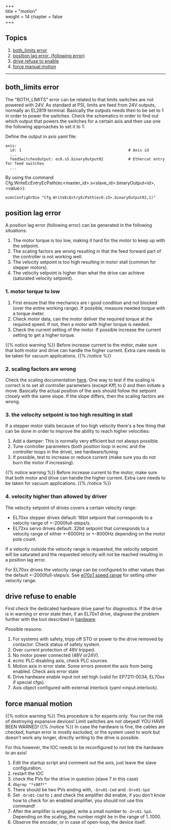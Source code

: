 +++  
title = "motion"   
weight = 14
chapter = false  
+++

## Topics
1. [both_limits error](#both_limits-error)
2. [position lag error, (following error)](#position-lag-error)
4. [drive refuse to enable](#drive-refuse-to-enable)
5. [force manual motion](#force-manual-motion)

---

## both_limits error
The "BOTH_LIMITS" error can be related to that limits switches are not powered with 24V. As standard at PSI, limits are feed from 24V outputs, normally an EL2819 terminal. Basically the outputs needs then to be set to 1 in order to power the switches. Check the schematics in order to find out which output that powers the switches for a certain axis and then use one the following approaches to set it to 1:

Define the output in axis yaml file:
```
axis:
  id: 1                                               # Axis id
  ...
  feedSwitchesOutput: ec0.s5.binaryOutput02           # Ethercat entry for feed switches
  ...
```

By using the command Cfg.WriteEcEntryEcPath(ec\<master\_id\>.s\<slave\_id\>.binaryOutput\<id\>,\<value\>):
```
ecmcConfigOrDie "Cfg.WriteEcEntryEcPath(ec0.s5>.binaryOutput02,1)"
```

## position lag error
A position lag error (following error) can be generated in the following situations:
1. The motor torque is too low, making it hard for the motor to keep up with the setpoint.
2. The scaling factors are wrong resulting in that the feed forward part of the controller is not working well.
3. The velocity setpoint is too high resulting in motor stall (common for stepper motors).
4. The velocity setpoint is higher than what the drive can achieve (saturated velocity setpoint).

### 1. motor torque to low

1. First ensure that the mechanics are i good condition and not blocked (over the entire working range). If possible, measure needed torque with a torque meter.
2. Check motor data, can the motor deliver the required torque at the required speed. If not, then a motor with higher torque is needed.
3. Check the current setting of the motor. If possible increase the current setting to get a higher torque.

{{% notice warning %}}
Before increase current to the motor, make sure that both motor and drive can handle the higher current. Extra care needs to be taken for vacuum applications.
{{% /notice %}}

### 2. scaling factors are wrong
Check the scaling documentation [here](../../motion_cfg/scaling/).
One way to test if the scaling is correct is to set all controller parameters (except Kff) to 0 and then initiate a move. Basically the actual position of the axis should follow the setpoint closely with the same slope. If the slope differs, then the scaling factors are wrong.

### 3. the velocity setpoint is too high resulting in stall
If a stepper motor stalls because of too high velocity there's a few thing that can be done in order to improve the ability to reach higher velocities:
1. Add a damper: This is normally very efficient but not always possible.
2. Tune controller parameters (both position loop in ecmc and the controller loops in the drive), see hardware/tuning
3. If possible, test to increase or reduce current (make sure you do not burn the motor if increasing).

{{% notice warning %}}
Before increase current to the motor, make sure that both motor and drive can handle the higher current. Extra care needs to be taken for vacuum applications.
{{% /notice %}}

### 4. velocity higher than allowed by driver
The velocity setpoint of drives covers a certain velocity range:
* EL70xx stepper drives default: 16bit setpoint that corresponds to a velocity range of +-2000full-steps/s.
* EL72xx servo drives default: 32bit setpoint that corresponds to a velocity range of either +-6000Hz or +-8000Hz depending on the motor pole count.

If a velocity outside the velocity range is requested, the velocity setpoint will be saturated and the requested velocity will not be reached resulting in a position lag error.

For EL70xx drives the velocity range can be configured to other values than the default +-2000full-steps/s. See
[el70x1 speed range](../hardware/el70x1#speed-range) for setting other velocity range.

## drive refuse to enable
First check the dedicated hardware drive panel for diagnostics. If the drive is in warning or error state then, if an EL70x1 drive, diagnose the problem further with the tool described in [hardware](../hardware/el70x1).

Possible reasons:
1. For systems with safety, tripp off STO or power to the drive removed by contactor. Check status of safety system.
2. Over current protection of 48V tripped.
3. No motor power connected (48V or24V).
4. ecmc PLC disabling axis, check PLC sources.
5. Motion axis in error state. Some errors prevent the axis from being enabled. Check axis error state
6. Drive hardware enable input not set high (valid for EP7211-0034, EL70xx if special cfgs).
7. Axis object configured with external interlock (yaml->input.interlock).

## force manual motion
{{% notice warning %}}
This procedure is for experts only. You run the risk of destroying expansive devices! Limit switches are _not_ obeyed! YOU HAVE BEEN WARNED! 
{{% /notice %}}
In case the hardware is fine, the cables are checked, human error is mostly excluded, or the system used to work but doesn't work any longer, directly writing to the drive is possible.

For this however, the IOC needs to be reconfigured to _not_ link the hardware to an axis!
1. Edit the startup script and comment out the axis, just leave the slave configuration.
2. restart the IOC
3. check the PVs for the drive in question (slave 7 in this case)
4. `dbgrep "*s007*"`
5. There should be two PVs ending with, `-Drv01-Cmd` and `-Drv01-Spd`
6. Set `-Drv01-Cmd` to `1` and check the amplifier did enable, if you don't know how to check for an enabled amplifier, you should not use this command!
7. After the amplifier is engaged, write a small number to `-Drv01-Spd`. Depending on the scaling, the number might be in the range of 1..1000.
8. Observe the encoder, or in case of open-loop, the device itself.
